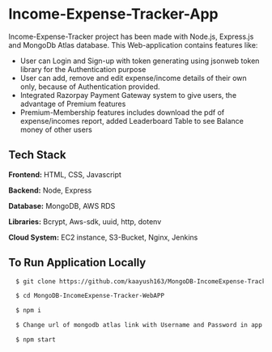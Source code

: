 # Income-Expense-Tracker-App 

Income-Expense-Tracker project has been made with Node.js, Express.js and MongoDb Atlas database. This Web-application contains features like:





- User can Login and Sign-up with token generating using jsonweb token library for the Authentication purpose
- User can add, remove and edit expense/income details of their own only, because of Authentication provided.
- Integrated Razorpay Payment Gateway system to give users, the advantage of Premium features
- Premium-Membership features includes download the pdf of expense/incomes report, added Leaderboard Table to see Balance money of other users


## Tech Stack

**Frontend:** HTML, CSS, Javascript

**Backend:** Node, Express

**Database:** MongoDB, AWS RDS

**Libraries:** Bcrypt, Aws-sdk, uuid, http, dotenv

**Cloud System:** EC2 instance, S3-Bucket, Nginx, Jenkins




## To Run Application Locally



```bash
  $ git clone https://github.com/kaayush163/MongoDB-IncomeExpense-Tracker-WebAPP.git
```
```bash
  $ cd MongoDB-IncomeExpense-Tracker-WebAPP
```
```bash
  $ npm i
```
```bash
  $ Change url of mongodb atlas link with Username and Password in app.js file
```
```bash
  $ npm start
```
